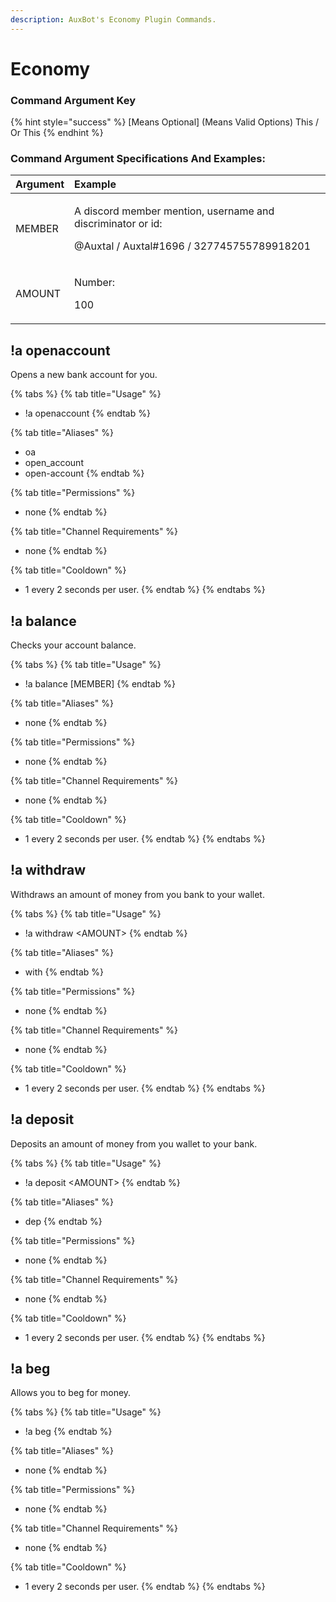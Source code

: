 ```yaml
---
description: AuxBot's Economy Plugin Commands.
---
```


# Economy

### Command Argument Key

{% hint style="success" %}
\[Means Optional\] \(Means Valid Options\) This / Or This
{% endhint %}

### Command Argument Specifications And Examples:

<table>
  <thead>
    <tr>
      <th style="text-align:left">Argument</th>
      <th style="text-align:left">Example</th>
    </tr>
  </thead>
  <tbody>
    <tr>
      <td style="text-align:left">MEMBER</td>
      <td style="text-align:left">
        <p>A discord member mention, username and discriminator or id:</p>
        <p>@Auxtal / Auxtal#1696 / 327745755789918201</p>
      </td>
    </tr>
    <tr>
      <td style="text-align:left">AMOUNT</td>
      <td style="text-align:left">
        <p>Number:</p>
        <p>100</p>
      </td>
    </tr>
  </tbody>
</table>

## !a openaccount

Opens a new bank account for you.

{% tabs %}
{% tab title="Usage" %}
* !a openaccount
{% endtab %}

{% tab title="Aliases" %}
* oa
* open\_account
* open-account
{% endtab %}

{% tab title="Permissions" %}
* none
{% endtab %}

{% tab title="Channel Requirements" %}
* none
{% endtab %}

{% tab title="Cooldown" %}
* 1 every 2 seconds per user.
{% endtab %}
{% endtabs %}

## !a balance

Checks your account balance.

{% tabs %}
{% tab title="Usage" %}
* !a balance \[MEMBER\]
{% endtab %}

{% tab title="Aliases" %}
* none
{% endtab %}

{% tab title="Permissions" %}
* none
{% endtab %}

{% tab title="Channel Requirements" %}
* none
{% endtab %}

{% tab title="Cooldown" %}
* 1 every 2 seconds per user.
{% endtab %}
{% endtabs %}

## !a withdraw

Withdraws an amount of money from you bank to your wallet.

{% tabs %}
{% tab title="Usage" %}
* !a withdraw &lt;AMOUNT&gt;
{% endtab %}

{% tab title="Aliases" %}
* with
{% endtab %}

{% tab title="Permissions" %}
* none
{% endtab %}

{% tab title="Channel Requirements" %}
* none
{% endtab %}

{% tab title="Cooldown" %}
* 1 every 2 seconds per user.
{% endtab %}
{% endtabs %}

## !a deposit

Deposits an amount of money from you wallet to your bank.

{% tabs %}
{% tab title="Usage" %}
* !a deposit &lt;AMOUNT&gt;
{% endtab %}

{% tab title="Aliases" %}
* dep
{% endtab %}

{% tab title="Permissions" %}
* none
{% endtab %}

{% tab title="Channel Requirements" %}
* none
{% endtab %}

{% tab title="Cooldown" %}
* 1 every 2 seconds per user.
{% endtab %}
{% endtabs %}

## !a beg

Allows you to beg for money.

{% tabs %}
{% tab title="Usage" %}
* !a beg
{% endtab %}

{% tab title="Aliases" %}
* none
{% endtab %}

{% tab title="Permissions" %}
* none
{% endtab %}

{% tab title="Channel Requirements" %}
* none
{% endtab %}

{% tab title="Cooldown" %}
* 1 every 2 seconds per user.
{% endtab %}
{% endtabs %}

